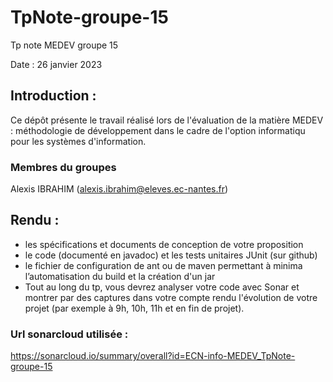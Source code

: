 # TpNote-groupe-15
Tp note MEDEV groupe 15 

Date : 26 janvier 2023


## Introduction :
Ce dépôt présente le travail réalisé lors de l'évaluation de la matière MEDEV : méthodologie de développement dans le cadre de l'option informatiqu pour les systèmes d'information. 



### Membres du groupes

Alexis IBRAHIM (alexis.ibrahim@eleves.ec-nantes.fr)


## Rendu : 
- les spécifications et documents de conception de votre proposition
- le code (documenté en javadoc) et les tests unitaires JUnit (sur github)
- le fichier de configuration de ant ou de maven permettant à minima l’automatisation du build et la création d'un jar
- Tout au long du tp, vous devrez analyser votre code avec Sonar et montrer par des captures dans votre compte rendu l'évolution de votre projet (par exemple à 9h, 10h, 11h et en fin de projet).

### Url sonarcloud utilisée : 
https://sonarcloud.io/summary/overall?id=ECN-info-MEDEV_TpNote-groupe-15
